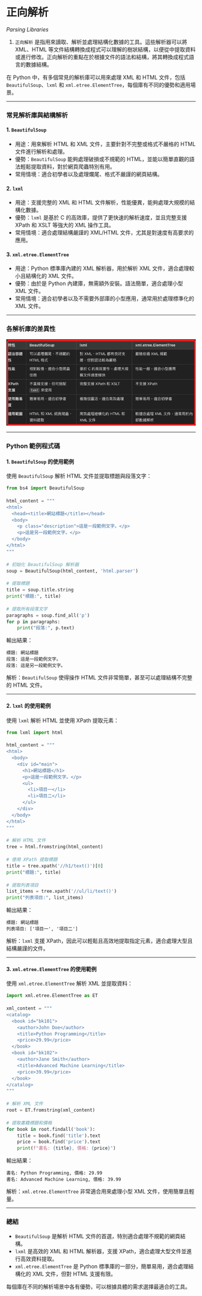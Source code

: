 # 正向解析

_Parsing Libraries_


1. `正向解析` 是指用來讀取、解析並處理結構化數據的工具。這些解析器可以將 XML、HTML 等文件結構轉換成程式可以理解的樹狀結構，以便從中提取資料或進行修改。正向解析的重點在於根據文件的語法和結構，將其轉換成程式語言的數據結構。

在 Python 中，有多個常見的解析庫可以用來處理 XML 和 HTML 文件，包括 `BeautifulSoup`、`lxml` 和 `xml.etree.ElementTree`，每個庫有不同的優勢和適用場景。

---

### 常見解析庫與結構解析

#### 1. `BeautifulSoup`
   - 用途：用來解析 HTML 和 XML 文件，主要針對不完整或格式不嚴格的 HTML 文件進行解析和處理。
   - 優勢：`BeautifulSoup` 能夠處理破損或不規範的 HTML，並能以簡單直觀的語法輕鬆提取資料，對於網頁爬蟲特別有用。
   - 常用情境：適合初學者以及處理爛尾、格式不嚴謹的網頁結構。

#### 2. `lxml`
   - 用途：支援完整的 XML 和 HTML 文件解析，性能優異，能夠處理大規模的結構化數據。
   - 優勢：`lxml` 是基於 C 的高效庫，提供了更快速的解析速度，並且完整支援 XPath 和 XSLT 等強大的 XML 操作工具。
   - 常用情境：適合處理結構嚴謹的 XML/HTML 文件，尤其是對速度有高要求的應用。

#### 3. `xml.etree.ElementTree`
   - 用途：Python 標準庫內建的 XML 解析器，用於解析 XML 文件，適合處理較小且結構化的 XML 文件。
   - 優勢：由於是 Python 內建庫，無需額外安裝。語法簡單，適合處理小型 XML 文件。
   - 常用情境：適合初學者以及不需要外部庫的小型應用，通常用於處理標準化的 XML 文件。

---

### 各解析庫的差異性

![](images/img_02.png)

---

### Python 範例程式碼

#### 1. `BeautifulSoup` 的使用範例

使用 `BeautifulSoup` 解析 HTML 文件並提取標題與段落文字：
```python
from bs4 import BeautifulSoup

html_content = """
<html>
  <head><title>網站標題</title></head>
  <body>
    <p class="description">這是一段範例文字。</p>
    <p>這是另一段範例文字。</p>
  </body>
</html>
"""

# 初始化 BeautifulSoup 解析器
soup = BeautifulSoup(html_content, 'html.parser')

# 提取標題
title = soup.title.string
print("標題:", title)

# 提取所有段落文字
paragraphs = soup.find_all('p')
for p in paragraphs:
    print("段落:", p.text)
```

輸出結果：
```
標題: 網站標題
段落: 這是一段範例文字。
段落: 這是另一段範例文字。
```

解析：`BeautifulSoup` 使得操作 HTML 文件非常簡單，甚至可以處理結構不完整的 HTML 文件。

---

#### 2. `lxml` 的使用範例

使用 `lxml` 解析 HTML 並使用 XPath 提取元素：
```python
from lxml import html

html_content = """
<html>
  <body>
    <div id="main">
      <h1>網站標題</h1>
      <p>這是一段範例文字。</p>
      <ul>
        <li>項目一</li>
        <li>項目二</li>
      </ul>
    </div>
  </body>
</html>
"""

# 解析 HTML 文件
tree = html.fromstring(html_content)

# 使用 XPath 提取標題
title = tree.xpath('//h1/text()')[0]
print("標題:", title)

# 提取列表項目
list_items = tree.xpath('//ul/li/text()')
print("列表項目:", list_items)
```

輸出結果：
```
標題: 網站標題
列表項目: ['項目一', '項目二']
```

解析：`lxml` 支援 XPath，因此可以輕鬆且高效地提取指定元素，適合處理大型且結構嚴謹的文件。

---

#### 3. `xml.etree.ElementTree` 的使用範例

使用 `xml.etree.ElementTree` 解析 XML 並提取資料：
```python
import xml.etree.ElementTree as ET

xml_content = """
<catalog>
  <book id="bk101">
    <author>John Doe</author>
    <title>Python Programming</title>
    <price>29.99</price>
  </book>
  <book id="bk102">
    <author>Jane Smith</author>
    <title>Advanced Machine Learning</title>
    <price>39.99</price>
  </book>
</catalog>
"""

# 解析 XML 文件
root = ET.fromstring(xml_content)

# 提取書籍標題和價格
for book in root.findall('book'):
    title = book.find('title').text
    price = book.find('price').text
    print(f"書名: {title}, 價格: {price}")
```

輸出結果：
```
書名: Python Programming, 價格: 29.99
書名: Advanced Machine Learning, 價格: 39.99
```

解析：`xml.etree.ElementTree` 非常適合用來處理小型 XML 文件，使用簡單且輕量。

---

### 總結

- `BeautifulSoup` 是解析 HTML 文件的首選，特別適合處理不規範的網頁結構。
- `lxml` 是高效的 XML 和 HTML 解析器，支援 XPath，適合處理大型文件並進行高效資料提取。
- `xml.etree.ElementTree` 是 Python 標準庫的一部分，簡單易用，適合處理結構化的 XML 文件，但對 HTML 支援有限。

每個庫在不同的解析場景中各有優勢，可以根據具體的需求選擇最適合的工具。